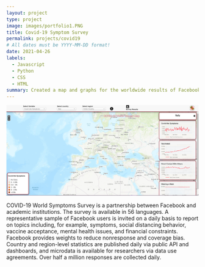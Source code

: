```yaml
---
layout: project
type: project
image: images/portfolio1.PNG
title: Covid-19 Symptom Survey
permalink: projects/covid19
# All dates must be YYYY-MM-DD format!
date: 2021-04-26
labels:
  - Javascript
  - Python
  - CSS
  - HTML
summary: Created a map and graphs for the worldwide results of Facebook's COVID-19 Symptom Survey 
---
```


<div class="ui small rounded images">
  <img class="ui image" src="../images/portfolio1.PNG">
</div>

COVID-19 World Symptoms Survey is a partnership between Facebook and academic institutions. The survey is available in 56 languages. A representative sample of Facebook users is invited on a daily basis to report on topics including, for example, symptoms, social distancing behavior, vaccine acceptance, mental health issues, and financial constraints. Facebook provides weights to reduce nonresponse and coverage bias. Country and region-level statistics are published daily via public API and dashboards, and microdata is available for researchers via data use agreements. Over half a million responses are collected daily.

